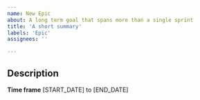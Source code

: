 ```yaml
---
name: New Epic
about: A long term goal that spans more than a single sprint
title: 'A short summary'
labels: 'Epic'
assignees: ''

---
```



## Description

**Time frame**
[START_DATE] to [END_DATE]
